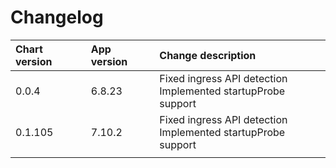 # Changelog

| Chart version | App version | Change description |
| :------------ | :---------- | :----------------- |
| 0.0.4 | 6.8.23 | Fixed ingress API detection<br>Implemented startupProbe support |
| 0.1.105 | 7.10.2 | Fixed ingress API detection<br>Implemented startupProbe support |
| | | |
